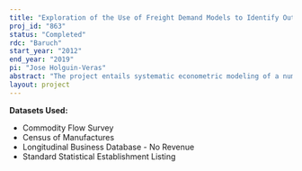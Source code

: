 ```yaml
---
title: "Exploration of the Use of Freight Demand Models to Identify Outliers, Data Coding Errors, and Improve Sample Design of the Commodity Flow Survey"
proj_id: "863"
status: "Completed"
rdc: "Baruch"
start_year: "2012"
end_year: "2019"
pi: "Jose Holguin-Veras"
abstract: "The project entails systematic econometric modeling of a number of freight demand processes: freight generation, distribution, mode/vehicle choice. The goals are to: (1) test the usefulness and practicality of using these models to identify outliers in the Census Bureau’s Commodity Flow Survey and improve sample design, and (2) provide the transportation planning community with a set of basic freight demand models to support the planning process, infrastructure renewal decisions, and analyses of policies to spur economic activity. "
layout: project
---
```


**Datasets Used:**

  - Commodity Flow Survey 
  - Census of Manufactures 
  - Longitudinal Business Database - No Revenue 
  - Standard Statistical Establishment Listing 


